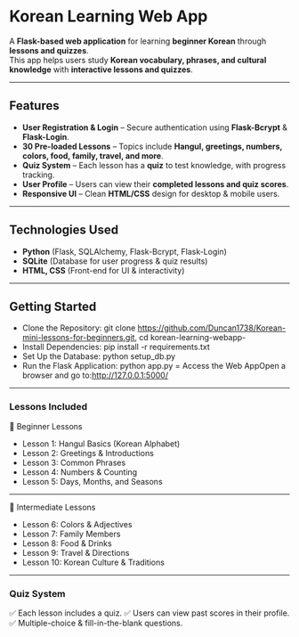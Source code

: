 #  Korean Learning Web App 

A **Flask-based web application** for learning **beginner Korean** through **lessons and quizzes**.  
This app helps users study **Korean vocabulary, phrases, and cultural knowledge** with **interactive lessons and quizzes**.

---

##  Features
- **User Registration & Login** – Secure authentication using **Flask-Bcrypt** & **Flask-Login**.  
- **30 Pre-loaded Lessons** – Topics include **Hangul, greetings, numbers, colors, food, family, travel, and more**.  
- **Quiz System** – Each lesson has a **quiz** to test knowledge, with progress tracking.  
- **User Profile** – Users can view their **completed lessons and quiz scores**.  
- **Responsive UI** – Clean **HTML/CSS** design for desktop & mobile users.  

---

## Technologies Used
- **Python** (Flask, SQLAlchemy, Flask-Bcrypt, Flask-Login)
- **SQLite** (Database for user progress & quiz results)
- **HTML, CSS** (Front-end for UI & interactivity)

---

## Getting Started

- Clone the Repository: git clone https://github.com/Duncan1738/Korean-mini-lessons-for-beginners.git, cd korean-learning-webapp-
- Install Dependencies: pip install -r requirements.txt
- Set Up the Database: python setup_db.py
- Run the Flask Application: python app.py
= Access the Web AppOpen a browser and go to:http://127.0.0.1:5000/
---
### Lessons Included
📌 Beginner Lessons
- Lesson 1: Hangul Basics (Korean Alphabet)
- Lesson 2: Greetings & Introductions
- Lesson 3: Common Phrases
- Lesson 4: Numbers & Counting
- Lesson 5: Days, Months, and Seasons
---
📌 Intermediate Lessons
- Lesson 6: Colors & Adjectives
- Lesson 7: Family Members
- Lesson 8: Food & Drinks
- Lesson 9: Travel & Directions
- Lesson 10: Korean Culture & Traditions
---
### Quiz System
✅ Each lesson includes a quiz.
✅ Users can view past scores in their profile.
✅ Multiple-choice & fill-in-the-blank questions.
